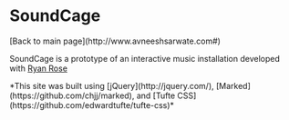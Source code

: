 <b>SoundCage</b>
===============
<div>[Back to main page](http://www.avneeshsarwate.com#)</div>

SoundCage is a prototype of an interactive music installation developed with [Ryan Rose](http://www.rytrose.com/)


<footer>*This site was built using  [jQuery](http://jquery.com/), [Marked](https://github.com/chjj/marked), and [Tufte CSS](https://github.com/edwardtufte/tufte-css)*</footer>